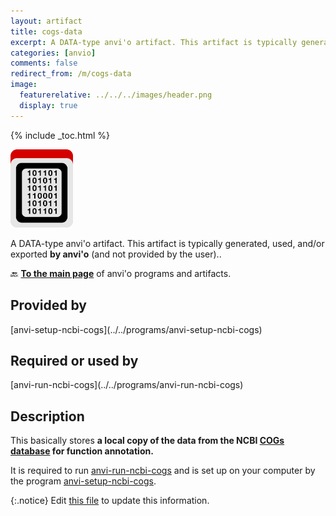 ```yaml
---
layout: artifact
title: cogs-data
excerpt: A DATA-type anvi'o artifact. This artifact is typically generated, used, and/or exported by anvi'o (and not provided by the user)..
categories: [anvio]
comments: false
redirect_from: /m/cogs-data
image:
  featurerelative: ../../../images/header.png
  display: true
---
```



{% include _toc.html %}


<img src="../../images/icons/DATA.png" alt="DATA" style="width:100px; border:none" />

A DATA-type anvi'o artifact. This artifact is typically generated, used, and/or exported **by anvi'o** (and not provided by the user)..

🔙 **[To the main page](../../)** of anvi'o programs and artifacts.

## Provided by


<p style="text-align: left" markdown="1"><span class="artifact-p">[anvi-setup-ncbi-cogs](../../programs/anvi-setup-ncbi-cogs)</span></p>


## Required or used by


<p style="text-align: left" markdown="1"><span class="artifact-r">[anvi-run-ncbi-cogs](../../programs/anvi-run-ncbi-cogs)</span></p>


## Description

This basically stores **a local copy of the data from the NCBI [COGs database](https://www.ncbi.nlm.nih.gov/pmc/articles/PMC102395/) for function annotation.** 

It is required to run <span class="artifact-p">[anvi-run-ncbi-cogs](/help/main/programs/anvi-run-ncbi-cogs)</span> and is set up on your computer by the program <span class="artifact-p">[anvi-setup-ncbi-cogs](/help/main/programs/anvi-setup-ncbi-cogs)</span>. 


{:.notice}
Edit [this file](https://github.com/merenlab/anvio/tree/master/anvio/docs/artifacts/cogs-data.md) to update this information.

